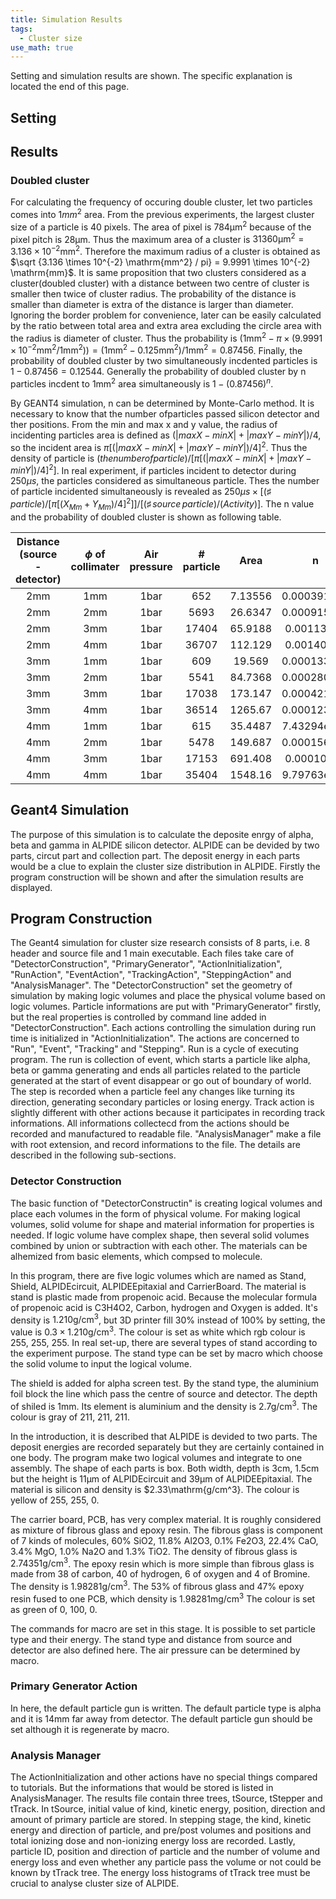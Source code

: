 ```yaml
---
title: Simulation Results
tags:
  - Cluster size
use_math: true
---
```


Setting and simulation results are shown. The specific explanation is located the end of this page.

## Setting

## Results

### Doubled cluster
For calculating the frequency of occuring double cluster, let two particles comes into $1mm^2$ area.
From the previous experiments, the largest cluster size of a particle is 40 pixels.
The area of pixel is $784\mathrm{\mu m^2}$ because of the pixel pitch is $28 \mathrm{\mu m}$.
Thus the maximum area of a cluster is $31360 \mathrm{\mu m^2} = 3.136 \times 10^{-2} \mathrm{mm^2}$.
Therefore the maximum radius of a cluster is obtained as $\sqrt {3.136 \times 10^{-2} \mathrm{mm^2} / pi} = 9.9991 \times 10^{-2} \mathrm{mm}$.
It is same proposition that two clusters considered as a cluster(doubled cluster) with a distance between two centre of cluster is smaller then twice of cluster radius.
The probability of the distance is smaller than diameter is extra of the distance is larger than diameter.
Ignoring the border problem for convenience, later can be easily calculated by the ratio between total area and extra area excluding the circle area with the radius is diameter of cluster.
Thus the probability is $(1\mathrm{mm^2} - \pi \times (9.9991 \times 10^{-2} \mathrm{mm^2} / 1\mathrm{mm^2})) = (1\mathrm{mm^2}-0.125\mathrm{mm^2})/1\mathrm{mm^2} = 0.87456$.
Finally, the probability of doubled cluster by two simultaneously incdented particles is $1-0.87456=0.12544$.
Generally the probability of doubled cluster by n particles incdent to $1\mathrm{mm^2}$ area simultaneously is $1-(0.87456)^n$.

By GEANT4 simulation, n can be determined by Monte-Carlo method.
It is necessary to know that the number ofparticles passed silicon detector and ther positions.
From the min and max x and y value, the radius of incidenting particles area is defined as $(|maxX-minX|+|maxY-minY|) / 4$, so the incident area is $\pi [(|maxX-minX|+|maxY-minY|) / 4]^2$.
Thus the density of particle is $(the number of particle) / [\pi [(|maxX-minX|+|maxY-minY|) / 4]^2]$.
In real experiment, if particles incident to detector during $250\mu s$, the particles considered as simultaneous particle.
Thes the number of particle incidented simultaneously is revealed as $250 \mu s \times [(\sharp\,particle) / [\pi [(X_{Mm}+Y_{Mm}) / 4]^2]]/[(\sharp\,source\,particle)/(Activity)]$.
The n value and the probability of doubled cluster is shown as following table.

|Distance <br> (source - detector)|$\phi$ of collimater|Air pressure|# particle|Area   |n          |Probability|
|:-------------------------------:|:------------------:|:----------:|:--------:|:-----:|:---------:|:---------:|
|2mm                              |1mm                 |1bar        |652       |7.13556|0.000391476|5.24698e-05|
|2mm                              |2mm                 |1bar        |5693      |26.6347|0.000915752|0.000122735|
|2mm                              |3mm                 |1bar        |17404     |65.9188|0.00113116 |0.000151603|
|2mm                              |4mm                 |1bar        |36707     |112.129|0.00140255 |0.000187972|
|3mm                              |1mm                 |1bar        |609       |19.569|0.000133332 |1.78709e-05|
|3mm                              |2mm                 |1bar        |5541      |84.7368|0.000280157|3.755e-05  |
|3mm                              |3mm                 |1bar        |17038     |173.147|0.000421588|5.65058e-05|
|3mm                              |4mm                 |1bar        |36514     |1265.67|0.000123602|1.65668e-05|
|4mm                              |1mm                 |1bar        |615       |35.4487|7.43294e-05|9.96264e-06|
|4mm                              |2mm                 |1bar        |5478      |149.687|0.000156792|2.10153e-05|
|4mm                              |3mm                 |1bar        |17153     |691.408|0.00010629 |1.42464e-05|
|4mm                              |4mm                 |1bar        |35404     |1548.16|9.79763e-05|1.31321e-05|



## Geant4 Simulation
The purpose of this simulation is to calculate the deposite enrgy of alpha, beta and gamma in ALPIDE silicon detector.
ALPIDE can be devided by two parts, circut part and collection part.
The deposit energy in each parts would be a clue to explain the cluster size distribution in ALPIDE.
Firstly the program construction will be shown and after the simulation results are displayed.

## Program Construction
The Geant4 simulation for cluster size research consists of 8 parts, i.e. 8 header and source file and 1 main executable.
Each files take care of "DetectorConstruction", "PrimaryGenerator", "ActionInitialization", "RunAction", "EventAction", "TrackingAction", "SteppingAction" and "AnalysisManager".
The "DetectorConstruction" set the geometry of simulation by making logic volumes and place the physical volume based on logic volumes.
Particle informations are put with "PrimaryGenerator" firstly, but the real properties is controlled by command line added in "DetectorConstruction".
Each actions controlling the simulation during run time is initialized in "ActionInitialization".
The actions are concerned to "Run", "Event", "Tracking" and "Stepping".
Run is a cycle of executing program.
The run is collection of event, which starts a particle like alpha, beta or gamma generating and ends all particles related to the particle generated at the start of event disappear or go out of boundary of world. 
The step is recorded when a particle feel any changes like turning its direction, generating secondary particles or losing energy.
Track action is slightly different with other actions because it participates in recording track informations.
All informations collectecd from the actions should be recorded and manufactured to readable file.
"AnalysisManager" make a file with root extension, and record informations to the file.
The details are described in the following sub-sections.

### Detector Construction
The basic function of "DetectorConstructin" is creating logical volumes and place each volumes in the form of physical volume.
For making logical volumes, solid volume for shape and material information for properties is needed.
If logic volume have complex shape, then several solid volumes combined by union or subtraction with each other.
The materials can be alhemized from basic elements, which compsed to molecule.

In this program, there are five logic volumes which are named as Stand, Shield, ALPIDEcircuit, ALPIDEEpitaxial and CarrierBoard.
The material is stand is plastic made from propenoic acid.
Because the molecular formula of propenoic acid is C3H4O2, Carbon, hydrogen and Oxygen is added.
It's density is $1.210\mathrm{g/cm^3}$, but 3D printer fill 30% instead of 100% by setting, the value is $0.3 \times 1.210\mathrm{g/cm^3}$.
The colour is set as white which rgb colour is 255, 255, 255.
In real set-up, there are several types of stand according to the experiment purpose.
The stand type can be set by macro which choose the solid volume to input the logical volume.

The shield is added for alpha screen test. 
By the stand type, the aluminium foil block the line which pass the centre of source and detector.
The depth of shiled is $1\mathrm{mm}$.
Its element is aluminium and the density is $2.7\mathrm{g/cm^3}$.
The colour is gray of 211, 211, 211.

In the introduction, it is described that ALPIDE is devided to two parts. 
The deposit energies are recorded separately but they are certainly contained in one body.
The program make two logical volumes and integrate to one assembly.
The shape of each parts is box.
Both width, depth is $3\mathrm{cm}$, $1.5\mathrm{cm}$ but the height is $11\mathrm{\mu m}$ of ALPIDEcircuit and $39\mathrm{\mu m}$ of ALPIDEEpitaxial.
The material is silicon and density is $2.33\mathrm{g/cm^3}.
The colour is yellow of 255, 255, 0.

The carrier board, PCB, has very complex material. 
It is roughly considered as mixture of fibrous glass and epoxy resin.
The fibrous glass is component of 7 kinds of molecules, 60% SiO2, 11.8% Al2O3, 0.1% Fe2O3, 22.4% CaO, 3.4% MgO, 1.0% Na2O and 1.3% TiO2.
The density of fibrous glass is $2.74351\mathrm{g/cm^3}$.
The epoxy resin which is more simple than fibrous glass is made from 38 of carbon, 40 of hydrogen, 6 of oxygen and 4 of Bromine.
The density is $1.98281\mathrm{g/cm^3}$.
The 53% of fibrous glass and 47% epoxy resin fused to one PCB, which density is $1.98281\mathrm{mg/cm^3}$
The colour is set as green of 0, 100, 0.

The commands for macro are set in this stage.
It is possible to set particle type and their energy.
The stand type and distance from source and detector are also defined here.
The air pressure can be determined by macro.


### Primary Generator Action
In here, the default particle gun is written.
The default particle type is alpha and it is $14\mathrm{mm}$ far away from detector.
The default particle gun should be set although it is regenerate by macro.

### Analysis Manager
The ActionInitialization and other actions have no special things compared to tutorials.
But the informations that would be stored is listed in AnalysisManager.
The results file contain three trees, tSource, tStepper and tTrack.
In tSource, initial value of kind, kinetic energy, position, direction and amount of primary particle are stored.
In stepping stage, the kind, kinetic energy and direction of particle, and pre/post volumes and positions and total ionizing dose and non-ionizing energy loss are recorded.
Lastly, particle ID, position and direction of particle and the number of volume and energy loss and even whether any particle pass the volume or not could be known by tTrack tree.
The energy loss histograms of tTrack tree must be crucial to analyse cluster size of ALPIDE.



